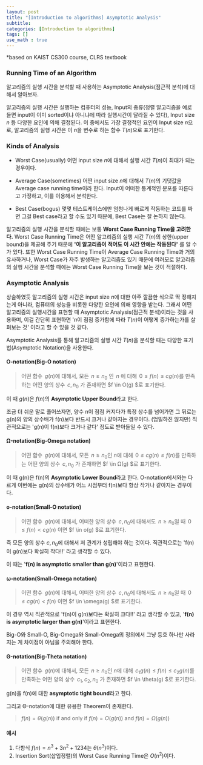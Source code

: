 ```yaml
---
layout: post
title: "[Introduction to algorithms] Asymptotic Analysis"
subtitle: 
categories: [Introduction to algorithms]
tags: []
use_math : true
---
```

*based on KAIST CS300 course, CLRS textbook

### Running Time of an Algorithm

알고리즘의 실행 시간을 분석할 때 사용하는 Asymptotic Analysis(점근적 분석)에 대해서 알아보자.

알고리즘의 실행 시간은 실행하는 컴퓨터의 성능, Input의 종류(정렬 알고리즘을 예로 들면 input이 이미 sorted이냐 아니냐에 따라 실행시간이 달라질 수 있다), Input size $n$ 등 다양한 요인에 의해 결정된다. 이 중에서도 가장 결정적인 요인이 Input size $n$으로, 알고리즘의 실행 시간은 이 $n$을 변수로 하는 함수 $T(n)$으로 표기한다.

### Kinds of Analysis
- Worst Case(usually)
어떤 input size $n$에 대해서 실행 시간 $T(n)$이 최대가 되는 경우이다.  

- Average Case(sometimes)
어떤 input size $n$에 대해서 $T(n)$의 기댓값을 Average case running time이라 한다. 
Input이 어떠한 통계적인 분포를 따른다고 가정하고, 이를 이용해서 분석한다.  

- Best Case(bogus)
몇몇 테스트케이스에만 엄청나게 빠르게 작동하는 코드를 짜면 그걸 Best case라고 할 수도 있기 때문에, Best Case는 잘 논하지 않는다.


알고리즘의 실행 시간을 분석할 때에는 보통 **Worst Case Running Time을 고려한다.**
Worst Case Running Time은 어떤 알고리즘의 실행 시간 $T(n)$의 상한(upper bound)을 제공해 주기 때문에 **'이 알고리즘이 적어도 이 시간 안에는 작동된다'** 를 알 수가 있다. 
또한 Worst Case Running Time이 Average Case Running Time과 거의 유사하거나, Worst Case가 자주 발생하는 알고리즘도 있기 때문에 여러모로 알고리즘의 실행 시간을 분석할 때에는 Worst Case Running Time을 보는 것이 적절하다. 

### Asymptotic Analysis
상술하였듯 알고리즘의 실행 시간은 input size $n$에 대한 아주 깔끔한 식으로 딱 정해지는게 아니라, 컴퓨터의 성능을 비롯한 다양한 요인에 의해 영향을 받는다. 
그래서 어떤 알고리즘의 실행시간을 표현할 때 Asymptotic Analysis(점근적 분석)이라는 것을 사용하며, 이걸 간단히 표현하면 '$n$이 점점 증가함에 따라 $T(n)$이 어떻게 증가하는가를 살펴보는 것' 이라고 할 수 있을 것 같다. 

Asymptotic Analysis를 통해 알고리즘의 실행 시간 $T(n)$을 분석할 때는 다양한 표기법(Asymptotic Notation)을 사용한다.

#### O-notation(Big-O notation)
>어떤 함수 $\,g(n)$에 대해서, 모든  $\,n \geq n_0$ 인  $\,n$ 에 대해  $\,0\leq f(n) \leq cg(n)$를 만족하는 어떤 양의 상수  $\,c, n_0$ 가 존재하면 $f \in O(g) $로 표기한다.

이 때 $g(n)$은 $f(n)$의 **Asymptotic Upper Bound**라고 한다. 

조금 더 쉬운 말로 풀어쓰자면, 양수 n이 점점 커지다가 특정 상수를 넘어가면 그 뒤로는 g(n)의 양의 상수배가 f(n)보다 반드시 크거나 같아지는 경우이다. 
(엄밀하진 않지만) 직관적으로는 'g(n)이 f(n)보다 크거나 같다' 정도로 받아들일 수 있다. 

#### Ω-notation(Big-Omega notation)
>어떤 함수  $\,g(n)$에 대해서, 모든  $\,n \geq n_0$인 $n$에 대해  $\,0\leq cg(n) \leq f(n)$를 만족하는 어떤 양의 상수  $\,c, n_0$ 가 존재하면 $f \in Ω(g) $로 표기한다.

이 때 g(n)은 f(n)의 **Asymptotic Lower Bound**라고 한다. 
O-notation에서와는 다르게 이번에는 g(n)의 상수배가 어느 시점부터 f(n)보다 항상 작거나 같아지는 경우이다.

#### o-notation(Small-O notation)
>어떤 함수  $\,g(n)$에 대해서, 어떠한 양의 상수  $\,c, n_0$에 대해서도  $\,n \geq n_0$일 때  $\,0\leq f(n) < cg(n)$ 이면  $f \in o(g) $로 표기한다.

즉 모든 양의 상수 $c, n_0$에 대해서 저 관계가 성립해야 하는 것이다.
직관적으로는 'f(n)이 g(n)보다 확실히 작다!!' 라고 생각할 수 있다. 

이 때는 '**f(n) is asymptotic smaller than g(n)**'이라고 표현한다. 

#### ⍵-notation(Small-Omega notation)
>어떤 함수  $\,g(n)$에 대해서, 어떠한 양의 상수  $\,c, n_0$에 대해서도  $\,n \geq n_0$일 때  $\,0\leq cg(n) < f(n)$ 이면  $f \in \omega(g) $로 표기한다.

이 경우 역시 직관적으로 'f(n)이 g(n)보다는 확실히 크다!!' 라고 생각할 수 있고, '**f(n) is asymptotic larger than g(n)**'이라고 표현한다. 


Big-O와 Small-O, Big-Omega와 Small-Omega의 정의에서 그냥 등호 하나만 사라지는 게 차이점이 아님을 주의해야 한다. 
  
    
#### Θ-notation(Big-Theta notation)
>어떤 함수 $\,g(n)$에 대해서, 모든  $\,n \geq n_0$인  $n$에 대해  $\,c_1 g(n)\leq f(n) \leq c_2 g(n)$를 만족하는 어떤 양의 상수  $\,c_1, c_2, n_0$ 가 존재하면 $f \in \theta(g) $로 표기한다.

g(n)을 f(n)에 대한 **asymptotic tight bound**라고 한다. 

그리고 Θ-notation에 대한 유용한 Theorem이 존재한다.
>$f(n) = \theta (g(n))$ if and only if $f(n) = O(g(n))$ and $f(n)= \Omega(g(n))$


  
  
#### 예시 
1. 다항식 $f(n) = n^3 + 3n^2+1234$는 $\theta(n^3)$이다.
2. Insertion Sort(삽입정렬)의 Worst Case Running Time은 $O(n^2)$이다.